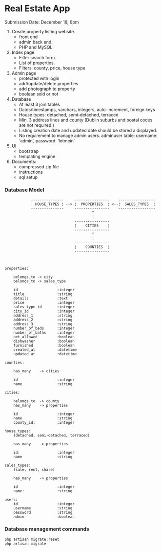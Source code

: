 # Real Estate App

Submission Date: December 18, 6pm

1. Create  property listing website.
    - front end
    - admin back end.
    - PHP and MySQL
2. Index page:
    - Filter search form.
    - List of properties.
    - Filters: county, price, house type
3. Admin page
    - protected with login
    - add/update/delete properties
    - add photograph to property
    - boolean sold or not
4. Database
    - At least 3 join tables
    - Dates/timestamps, varchars, integers, auto-increment, foreign keys
    - House types: detached, semi-detached, terraced
    - Min. 3 address lines and county (Dublin suburbs and postal codes are not required.)
    - Listing creation date and updated date should be stored a displayed.
    - No requirement to manage admin users. adminuser table: username: ‘admin’, password: ‘letmein’
5. UI
    - bootstrap
    - templating engine
6. Documents:
    - compressed zip file
    - instructions
    - sql setup 

### Database Model

                ---------------     ----------------    -----------------
                ¦ HOUSE_TYPES ¦ --> ¦  PROPERTIES  ¦ <--¦  SALES_TYPES  ¦
                ---------------     ----------------    -----------------
                                            ^
                                            ¦
                                    ----------------
                                    ¦    CITIES    ¦
                                    ----------------
                                            ^
                                            ¦
                                    ----------------
                                    ¦    COUNTIES  ¦
                                    ----------------



    properties:

        belongs_to -> city
        belongs_to -> sales_type

        id                  :integer
        title               :string
        details             :text
        price               :integer
        sales_type_id       :integer
        city_id             :integer
        address_1           :string
        address_2           :string
        address_3           :string
        number_of_beds      :integer
        number_of_baths     :integer
        pet_allowed         :boolean
        dishwasher          :boolean
        furnished           :boolean
        created_at          :datetime
        updated_at          :datetime

    counties:

        has_many    -> cities

        id                  :integer
        name                :string

    cities:

        belongs_to  -> county
        has_many    -> properties

        id                  :integer
        name                :string
        county_id:          :integer

    house_types:
        (detached, semi-detached, terraced)

        has_many    -> properties

        id:                 :integer
        name                :string

    sales_types:
        (sale, rent, share)

        has_many    -> properties

        id                  :integer
        name:               :string

    users:
        id                  :integer
        username            :string
        password            :string
        admin               :boolean

### Database management commands
 
    php artisan migrate:reset
    php artisan migrate